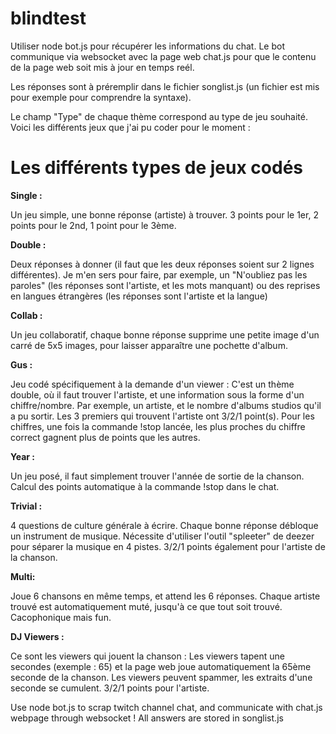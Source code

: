 # blindtest

Utiliser node bot.js pour récupérer les informations du chat. 
Le bot communique via websocket avec la page web chat.js pour que le contenu de la page web soit mis à jour en temps reél.

Les réponses sont à préremplir dans le fichier songlist.js (un fichier est mis pour exemple pour comprendre la syntaxe). 

Le champ "Type" de chaque thème correspond au type de jeu souhaité. Voici les différents jeux que j'ai pu coder pour le moment : 

<h1>Les différents types de jeux codés</h1>


<b>Single :</b>

Un jeu simple, une bonne réponse (artiste) à trouver. 3 points pour le 1er, 2 points pour le 2nd, 1 point pour le 3ème.

<b>Double :</b>

Deux réponses à donner (il faut que les deux réponses soient sur 2 lignes différentes). Je m'en sers pour faire, par exemple, un "N'oubliez pas les paroles" (les réponses sont l'artiste, et les mots manquant) ou des reprises en langues étrangères (les réponses sont l'artiste et la langue)

<b>Collab :</b>

Un jeu collaboratif, chaque bonne réponse supprime une petite image d'un carré de 5x5 images, pour laisser apparaître une pochette d'album.

<b>Gus :</b>

Jeu codé spécifiquement à la demande d'un viewer : C'est un thème double, où il faut trouver l'artiste, et une information sous la forme d'un chiffre/nombre.
Par exemple, un artiste, et le nombre d'albums studios qu'il a pu sortir. Les 3 premiers qui trouvent l'artiste ont 3/2/1 point(s). Pour les chiffres, une fois la commande !stop lancée, les plus proches du chiffre correct gagnent plus de points que les autres. 

<b>Year :</b>

Un jeu posé, il faut simplement trouver l'année de sortie de la chanson. Calcul des points automatique à la commande !stop dans le chat.

<b>Trivial :</b>

4 questions de culture générale à écrire. Chaque bonne réponse débloque un instrument de musique. Nécessite d'utiliser l'outil "spleeter" de deezer pour séparer la musique en 4 pistes. 3/2/1 points également pour l'artiste de la chanson.

<b>Multi:</b>

Joue 6 chansons en même temps, et attend les 6 réponses. Chaque artiste trouvé est automatiquement muté, jusqu'à ce que tout soit trouvé. Cacophonique mais fun.

<b>DJ Viewers :</b>

Ce sont les viewers qui jouent la chanson : Les viewers tapent une secondes (exemple : 65) et la page web joue automatiquement la 65ème seconde de la chanson. Les viewers peuvent spammer, les extraits d'une seconde se cumulent. 3/2/1 points pour l'artiste. 






Use node bot.js to scrap twitch channel chat, and communicate with chat.js webpage through websocket ! 
All answers are stored in songlist.js
